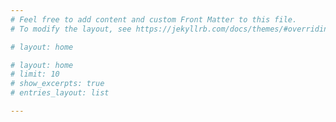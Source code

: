 ```yaml
---
# Feel free to add content and custom Front Matter to this file.
# To modify the layout, see https://jekyllrb.com/docs/themes/#overriding-theme-defaults

# layout: home

# layout: home
# limit: 10
# show_excerpts: true
# entries_layout: list

---
```

